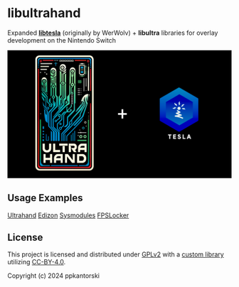 # libultrahand
Expanded [**libtesla**](https://github.com/WerWolv/libtesla) (originally by WerWolv) + **libultra** libraries for overlay development on the Nintendo Switch

![libultrahand Logo](.pics/libultrahand.png)

## Usage Examples
[Ultrahand](https://github.com/ppkantorski/Ultrahand-Overlay)
[Edizon](https://github.com/ppkantorski/EdiZon-Overlay)
[Sysmodules](https://github.com/ppkantorski/ovl-sysmodules)
[FPSLocker](https://github.com/ppkantorski/FPSLocker)

## License

This project is licensed and distributed under [GPLv2](LICENSE) with a [custom library](libultra) utilizing [CC-BY-4.0](SUB_LICENSE).

Copyright (c) 2024 ppkantorski
